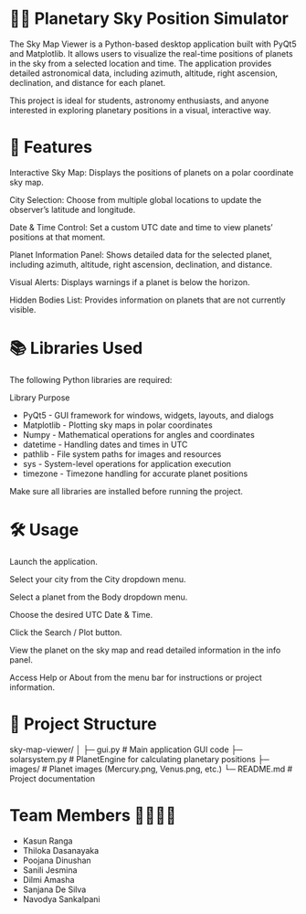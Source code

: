 # 📡🌌 Planetary Sky Position Simulator

The Sky Map Viewer is a Python-based desktop application built with PyQt5 and Matplotlib. It allows users to visualize the real-time positions of planets in the sky from a selected location and time. The application provides detailed astronomical data, including azimuth, altitude, right ascension, declination, and distance for each planet.

This project is ideal for students, astronomy enthusiasts, and anyone interested in exploring planetary positions in a visual, interactive way.


# 🚀 Features

Interactive Sky Map: Displays the positions of planets on a polar coordinate sky map.

City Selection: Choose from multiple global locations to update the observer’s latitude and longitude.

Date & Time Control: Set a custom UTC date and time to view planets’ positions at that moment.

Planet Information Panel: Shows detailed data for the selected planet, including azimuth, altitude, right ascension, declination, and distance.

Visual Alerts: Displays warnings if a planet is below the horizon.

Hidden Bodies List: Provides information on planets that are not currently visible.


# 📚 Libraries Used

The following Python libraries are required:

Library	Purpose
  - PyQt5	         - GUI framework for windows, widgets, layouts, and dialogs
  - Matplotlib	    - Plotting sky maps in polar coordinates
  - Numpy	         - Mathematical operations for angles and coordinates
  - datetime	      - Handling dates and times in UTC
  - pathlib	       - File system paths for images and resources
  - sys	           - System-level operations for application execution
  - timezone	      - Timezone handling for accurate planet positions

Make sure all libraries are installed before running the project.


# 🛠 Usage

Launch the application.

Select your city from the City dropdown menu.

Select a planet from the Body dropdown menu.

Choose the desired UTC Date & Time.

Click the Search / Plot button.

View the planet on the sky map and read detailed information in the info panel.

Access Help or About from the menu bar for instructions or project information.


# 📂 Project Structure

sky-map-viewer/
│
├─ gui.py               # Main application GUI code
├─ solarsystem.py       # PlanetEngine for calculating planetary positions
├─ images/              # Planet images (Mercury.png, Venus.png, etc.)
└─ README.md            # Project documentation

# Team Members 👩‍💻👨‍💻
  - Kasun Ranga
  - Thiloka Dasanayaka
  - Poojana Dinushan
  - Sanili Jesmina
  - Dilmi Amasha
  - Sanjana De Silva
  - Navodya Sankalpani







